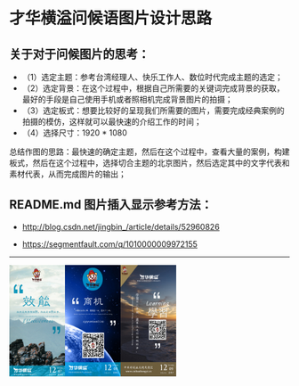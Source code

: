 
# 才华横溢问候语图片设计思路

## 关于对于问候图片的思考：
- （1）选定主题：参考台湾经理人、快乐工作人、数位时代完成主题的选定；
- （2）选定背景：在这个过程中，根据自己所需要的关键词完成背景的获取，最好的手段是自己使用手机或者照相机完成背景图片的拍摄；
- （3）选定板式：想要比较好的呈现我们所需要的图片，需要完成经典案例的拍摄的模仿，这样就可以最快速的介绍工作的时间；
- （4）选择尺寸：1920 * 1080

总结作图的思路：最快速的确定主题，然后在这个过程中，查看大量的案例，构建板式，然后在这个过程中，选择切合主题的北京图片，然后选定其中的文字代表和素材代表，从而完成图片的输出；

## README.md 图片插入显示参考方法：
- http://blog.csdn.net/jingbin_/article/details/52960826
<!-- <div align=center><img width="150" height="150" src="http://img.blog.csdn.net/20161028230559575"/></div> -->

- https://segmentfault.com/q/1010000009972155

<!-- <img src='http://img2.imgtn.bdimg.com/it/u=4076814747,12025271&fm=26&gp=0.jpg' align='right' style=' width:300px;height:100 px'/>

<img src='http://img2.imgtn.bdimg.com/it/u=4076814747,12025271&fm=26&gp=0.jpg' style='float:right; width:300px;height:100 px'/ -->

---
<img src="https://github.com/shenzhoudance/caihuahengyiIMG/blob/master/20171207%E6%AF%8F%E6%97%A5%E6%A0%BC%E8%A8%80-%E6%95%88%E8%83%BD.jpg" align='left' width="100" height="200" alt="20171207"/>

<img src="https://github.com/shenzhoudance/caihuahengyiIMG/blob/master/20171208%E6%AF%8F%E6%97%A5%E6%A0%BC%E8%A8%80-%E5%95%86%E6%9C%BA.jpg" align='left' width="100" height="200" alt="20171208"/>

<img src="https://github.com/shenzhoudance/caihuahengyiIMG/blob/master/20171209%E6%AF%8F%E6%97%A5%E6%A0%BC%E8%A8%80-%E5%AD%A6%E4%B9%A0.jpg" align='left' width="100" height="200" alt="20171209"/>
